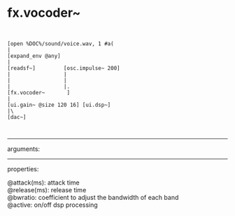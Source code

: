 # fx.vocoder~

```


[open %DOC%/sound/voice.wav, 1 #a(
|
[expand_env @any]
|
[readsf~]         [osc.impulse~ 200]
|                 |
|                 |
|                 |.
[fx.vocoder~       ]
|
[ui.gain~ @size 120 16] [ui.dsp~]
|\
[dac~]

            
```
---
arguments:


---
properties:

@attack(ms): attack time<br>
@release(ms): release time<br>
@bwratio: 
            coefficient to adjust the bandwidth of each band<br>
@active: on/off dsp
            processing<br>

